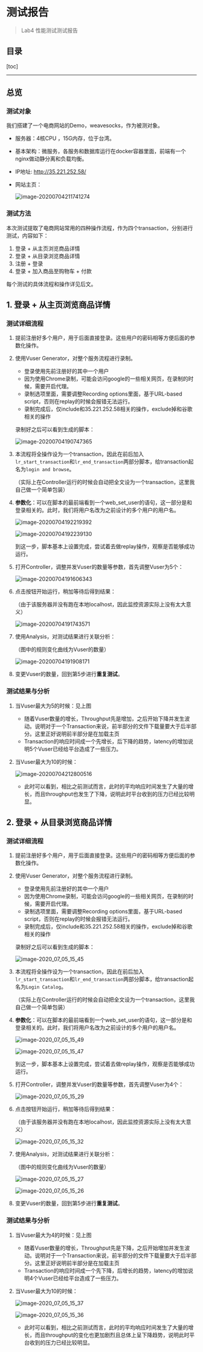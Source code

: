 # 测试报告 
> Lab4 性能测试测试报告

## 目录

[toc]

----------------------------

## 总览

### 测试对象

我们搭建了一个电商网站的Demo，weavesocks，作为被测对象。

* 服务器：4核CPU ，15G内存，位于台湾。
* 基本架构：微服务，各服务和数据库运行在docker容器里面，前端有一个nginx做动静分离和负载均衡。
* IP地址: http://35.221.252.58/

* 网站主页：

  ![image-20200704211741274](测试报告.assets/image-20200704211741274.png)

### 测试方法

本次测试提取了电商网站常用的四种操作流程，作为四个transaction，分别进行测试，内容如下：

1. 登录 + 从主页浏览商品详情
2. 登录 + 从目录浏览商品详情
3. 注册 + 登录
4. 登录 + 加入商品至购物车 + 付款

每个测试的具体流程和操作详见后文。

## 1. 登录 + 从主页浏览商品详情

### 测试详细流程

1. 提前注册好多个用户，用于后面直接登录。这些用户的密码相等方便后面的参数化操作。

2. 使用Vuser Generator，对整个服务流程进行录制。
   
   * 登录使用先前注册好的其中一个用户
   * 因为使用Chrome录制，可能会访问google的一些相关网页，在录制的时候，需要开启代理。
   * 录制选项里面，需要调整Recording options里面，基于URL-based script，否则在replay的时候会报错无法运行。
   * 录制完成后，仅include和35.221.252.58相关的操作，exclude掉和谷歌相关的操作
   
   录制好之后可以看到生成的脚本：
   
   ![image-20200704190747365](测试报告.assets/image-20200704190747365.png)

3. 本流程将全操作设为一个transaction，因此在前后加入`lr_start_transaction`和`lr_end_transaction`两部分脚本，给transaction起名为`login and browse`。

   （实际上在Controller运行的时候会自动把全文设为一个transaction，这里我自己做一个简单包装）

4. **参数化**：可以在脚本的最前端看到一个web_set_user的语句，这一部分是和登录相关的。此时，我们将用户名改为之前设计的多个用户的用户名。

   ![image-20200704192219392](测试报告.assets/image-20200704192219392.png)

   ![image-20200704192239130](测试报告.assets/image-20200704192239130.png)

   到这一步，脚本基本上设置完成，尝试着去做replay操作，观察是否能够成功运行。

5. 打开Controller，调整并发Vuser的数量等参数，首先调整Vuser为5个：

   ![image-20200704191606343](测试报告.assets/image-20200704191606343.png)

5. 点击按钮开始运行，稍加等待后得到结果：

   （由于该服务器并没有跑在本地localhost，因此监控资源实际上没有太大意义）

   ![image-20200704191743571](测试报告.assets/image-20200704191743571.png)

6. 使用Analysis，对测试结果进行关联分析：

   （图中的规则变化曲线为Vuser的数量）

   ![image-20200704191908171](测试报告.assets/image-20200704191908171.png)

7. 变更Vuser的数量，回到第5步进行**重复测试**。

   

### 测试结果与分析

1. 当Vuser最大为5的时候：见上图
   * 随着Vuser数量的增长，Throughput先是增加，之后开始下降并发生波动。说明对于一个Transaction来说，前半部分的文件下载量要大于后半部分。这里正好说明前半部分是在加载主页
   * Transaction的响应时间成一个先增长，后下降的趋势，latency的增加说明5个Vuser已经给平台造成了一些压力。
   
2. 当Vuser最大为10的时候：

   ![image-20200704212800516](测试报告.assets/image-20200704212800516.png)

   * 此时可以看到，相比之前测试而言，此时的平均响应时间发生了大量的增长，而且throughput也发生了下降，说明此时平台收到的压力已经比较明显。


## 2. 登录 + 从目录浏览商品详情

### 测试详细流程

1. 提前注册好多个用户，用于后面直接登录。这些用户的密码相等方便后面的参数化操作。

2. 使用Vuser Generator，对整个服务流程进行录制。
   
   * 登录使用先前注册好的其中一个用户
   * 因为使用Chrome录制，可能会访问google的一些相关网页，在录制的时候，需要开启代理。
   * 录制选项里面，需要调整Recording options里面，基于URL-based script，否则在replay的时候会报错无法运行。
   * 录制完成后，仅include和35.221.252.58相关的操作，exclude掉和谷歌相关的操作
   
   录制好之后可以看到生成的脚本：
   
   ![image-2020_07_05_15_45](./catalogImages/2020_07_05_15_45.png)

3. 本流程将全操作设为一个transaction，因此在前后加入`lr_start_transaction`和`lr_end_transaction`两部分脚本，给transaction起名为`Login Catalog`。

   （实际上在Controller运行的时候会自动把全文设为一个transaction，这里我自己做一个简单包装）

4. **参数化**：可以在脚本的最前端看到一个web_set_user的语句，这一部分是和登录相关的。此时，我们将用户名改为之前设计的多个用户的用户名。

   ![image-2020_07_05_15_49](./catalogImages/2020_07_05_15_49.png)

   ![image-2020_07_05_15_47](./catalogImages/2020_07_05_15_47.png)

   到这一步，脚本基本上设置完成，尝试着去做replay操作，观察是否能够成功运行。

5. 打开Controller，调整并发Vuser的数量等参数，首先调整Vuser为4个：

   ![image-2020_07_05_15_29](./catalogImages/2020_07_05_15_29.png)

5. 点击按钮开始运行，稍加等待后得到结果：

   （由于该服务器并没有跑在本地localhost，因此监控资源实际上没有太大意义）

   ![image-2020_07_05_15_32](./catalogImages/2020_07_05_15_32.png)

6. 使用Analysis，对测试结果进行关联分析：

   （图中的规则变化曲线为Vuser的数量）

   ![image-2020_07_05_15_27](./catalogImages/2020_07_05_15_27.jpeg)

   ![image-2020_07_05_15_26](./catalogImages/2020_07_05_15_26.jpeg)

7. 变更Vuser的数量，回到第5步进行**重复测试**。

### 测试结果与分析

1. 当Vuser最大为4的时候：见上图
   * 随着Vuser数量的增长，Throughput先是下降，之后开始增加并发生波动。说明对于一个Transaction来说，前半部分的文件下载量要大于后半部分。这里正好说明前半部分是在加载主页
   * Transaction的响应时间成一个先下降，后增长的趋势，latency的增加说明4个Vuser已经给平台造成了一些压力。

2. 当Vuser最大为10的时候：

   ![image-2020_07_05_15_37](./catalogImages/2020_07_05_15_37.jpeg)

   ![image-2020_07_05_15_36](./catalogImages/2020_07_05_15_36.jpeg)

   * 此时可以看到，相比之前测试而言，此时的平均响应时间发生了大量的增长，而且throughput的变化也更加剧烈且总体上呈下降趋势，说明此时平台收到的压力已经比较明显。
